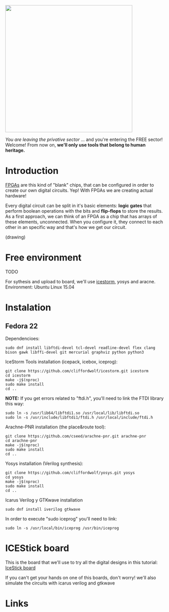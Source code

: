 <img src="https://github.com/Obijuan/open-fpga-verilog-tutorial/blob/master/tutorial/ICESTICK/T00-Intro/images/checkpoint-charlie.png" 
width="400" align="center">

_You are leaving the privative sector_ ... and you're entering the FREE sector! Welcome! From now on, **we'll only use tools that belong to human heritage.**

# Introduction

[FPGAs](https://es.wikipedia.org/wiki/Field_Programmable_Gate_Array) are this kind of "blank" chips, that can be configured in order to create our own digital circuits. Yep! With FPGAs we are creating actual hardware! 

Every digital circuit can be split in it's basic elements: **logic gates** that perform boolean operations with the bits and **flip-flops** to store the results. As a first approach, we can think of an FPGA as a chip that has arrays of these elements, unconnected. When you configure it, they connect to each other in an specific way and that's how we get our circuit.

(drawing)

# Free environment
TODO

For sythesis and upload to board, we'll use [icestorm](http://www.clifford.at/icestorm/), yosys and aracne.
Environment: Ubuntu Linux 15.04

# Instalation

Fedora 22
--

Dependencioes:
```
sudo dnf install libftdi-devel tcl-devel readline-devel flex clang bison gawk libffi-devel git mercurial graphviz python python3
```

IceStorm Tools installation (icepack, icebox, iceprog):
```
git clone https://github.com/cliffordwolf/icestorm.git icestorm
cd icestorm
make -j$(nproc)
sudo make install
cd ..
```
**NOTE:** If you get errors related to "ftdi.h", you'll need to link the FTDI library this way:
```
sudo ln -s /usr/lib64/libftdi1.so /usr/local/lib/libftdi.so
sudo ln -s /usr/include/libftdi1/ftdi.h /usr/local/include/ftdi.h
```

Arachne-PNR installation (the place&route tool):
```
git clone https://github.com/cseed/arachne-pnr.git arachne-pnr
cd arachne-pnr
make -j$(nproc)
sudo make install
cd ..
```

Yosys installation (Verilog synthesis):
```
git clone https://github.com/cliffordwolf/yosys.git yosys
cd yosys
make -j$(nproc)
sudo make install
cd ..
```

Icarus Verilog y GTKwave installation
```
sudo dnf install iverilog gtkwave
```
In order to execute "sudo iceprog" you'll need to link:
```
sudo ln -s /usr/local/bin/iceprog /usr/bin/iceprog
```

# ICEStick board

This is the board that we'll use to try all the digital designs in this tutorial:
[IceStick board](http://www.latticesemi.com/icestick)

If you can't get your hands on one of this boards, don't worry! we'll also simulate the circuits with icarus verilog and gtkwave

# Links